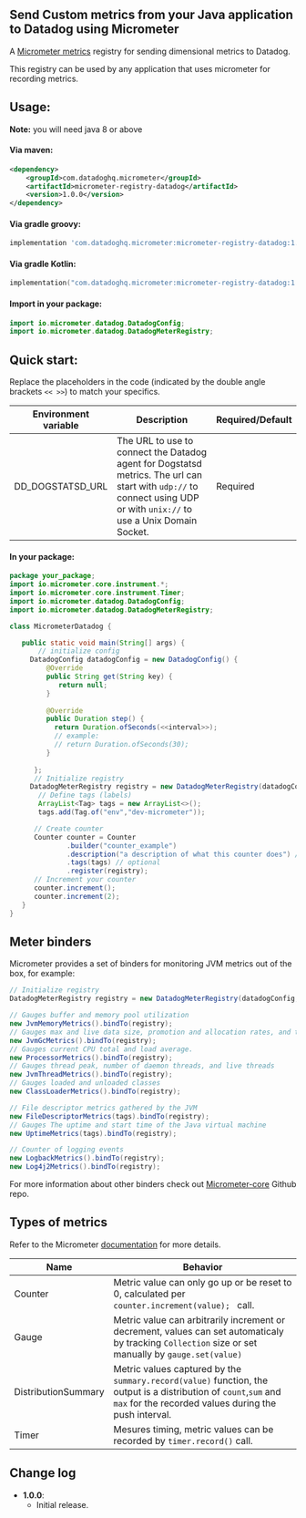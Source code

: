 ## Send Custom metrics from your Java application to Datadog using Micrometer
A [Micrometer metrics](https://micrometer.io/) registry for sending dimensional metrics to Datadog.

This registry can be used by any application that uses micrometer for recording metrics.

## Usage:

**Note:** you will need java 8 or above

#### Via maven:

```xml
<dependency>
    <groupId>com.datadoghq.micrometer</groupId>
    <artifactId>micrometer-registry-datadog</artifactId>
    <version>1.0.0</version>
</dependency>
```

#### Via gradle groovy:
```groovy
implementation 'com.datadoghq.micrometer:micrometer-registry-datadog:1.0.0'
```

#### Via gradle Kotlin:
```kotlin
implementation("com.datadoghq.micrometer:micrometer-registry-datadog:1.0.0")
```

#### Import in your package:
```java
import io.micrometer.datadog.DatadogConfig;
import io.micrometer.datadog.DatadogMeterRegistry;
```

## Quick start:

Replace the placeholders in the code (indicated by the double angle brackets `<< >>`) to match your specifics.

| Environment variable | Description | Required/Default |
|-|---|------------------|
|DD_DOGSTATSD_URL|  The URL to use to connect the Datadog agent for Dogstatsd metrics. The url can start with `udp://` to connect using UDP or with `unix://` to use a Unix Domain Socket. | Required         |

#### In your package:
```java
package your_package;
import io.micrometer.core.instrument.*;
import io.micrometer.core.instrument.Timer;
import io.micrometer.datadog.DatadogConfig;
import io.micrometer.datadog.DatadogMeterRegistry;

class MicrometerDatadog {

   public static void main(String[] args) {
       // initialize config
     DatadogConfig datadogConfig = new DatadogConfig() {
         @Override
         public String get(String key) {
            return null;
         }
         
         @Override
         public Duration step() {
           return Duration.ofSeconds(<<interval>>);
           // example:
           // return Duration.ofSeconds(30);                    
         }
         
      };
      // Initialize registry
     DatadogMeterRegistry registry = new DatadogMeterRegistry(datadogConfig, Clock.SYSTEM);
       // Define tags (labels)
       ArrayList<Tag> tags = new ArrayList<>();
       tags.add(Tag.of("env","dev-micrometer"));

      // Create counter
      Counter counter = Counter
              .builder("counter_example")
              .description("a description of what this counter does") // optional
              .tags(tags) // optional
              .register(registry);
      // Increment your counter
      counter.increment(); 
      counter.increment(2); 
   }
}
```

## Meter binders
Micrometer provides a set of binders for monitoring JVM metrics out of the box, for example:
```java
// Initialize registry
DatadogMeterRegistry registry = new DatadogMeterRegistry(datadogConfig, Clock.SYSTEM);

// Gauges buffer and memory pool utilization
new JvmMemoryMetrics().bindTo(registry);
// Gauges max and live data size, promotion and allocation rates, and times GC pauses
new JvmGcMetrics().bindTo(registry);
// Gauges current CPU total and load average.
new ProcessorMetrics().bindTo(registry);
// Gauges thread peak, number of daemon threads, and live threads
new JvmThreadMetrics().bindTo(registry);
// Gauges loaded and unloaded classes
new ClassLoaderMetrics().bindTo(registry);

// File descriptor metrics gathered by the JVM
new FileDescriptorMetrics(tags).bindTo(registry);
// Gauges The uptime and start time of the Java virtual machine
new UptimeMetrics(tags).bindTo(registry);

// Counter of logging events
new LogbackMetrics().bindTo(registry);
new Log4j2Metrics().bindTo(registry);
```
For more information about other binders check out [Micrometer-core](https://github.com/micrometer-metrics/micrometer/tree/main/micrometer-core/src/main/java/io/micrometer/core/instrument/binder) Github repo.

## Types of metrics

Refer to the Micrometer [documentation](https://micrometer.io/docs/concepts) for more details.


| Name | Behavior | 
| ---- | ---------- | 
| Counter           | Metric value can only go up or be reset to 0, calculated per `counter.increment(value); ` call. |
| Gauge             | Metric value can arbitrarily increment or decrement, values can set automaticaly by tracking `Collection` size or set manually by `gauge.set(value)`  | 
| DistributionSummary | Metric values captured by the `summary.record(value)` function, the output is a distribution of `count`,`sum` and `max` for the recorded values during the push interval. |
| Timer       | Mesures timing, metric values can be recorded by `timer.record()` call. |

## Change log

- **1.0.0**:
    - Initial release.



